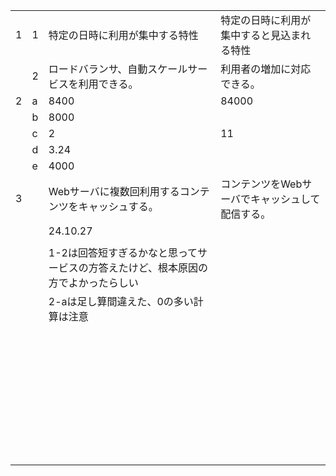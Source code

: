 |      |      |                                                              |                                                 |
| ---- | ---- | ------------------------------------------------------------ | ----------------------------------------------- |
| 1    | 1    | 特定の日時に利用が集中する特性                               | 特定の日時に利用が集中すると見込まれる特性      |
|      | 2    | ロードバランサ、自動スケールサービスを利用できる。           | 利用者の増加に対応できる。                      |
| 2    | a    | 8400                                                         | 84000                                           |
|      | b    | 8000                                                         |                                                 |
|      | c    | 2                                                            | 11                                              |
|      | d    | 3.24                                                         |                                                 |
|      | e    | 4000                                                         |                                                 |
| 3    |      | Webサーバに複数回利用するコンテンツをキャッシュする。        | コンテンツをWebサーバでキャッシュして配信する。 |
|      |      | 24.10.27                                                     |                                                 |
|      |      |                                                              |                                                 |
|      |      | 1-2は回答短すぎるかなと思ってサービスの方答えたけど、根本原因の方でよかったらしい |                                                 |
|      |      | 2-aは足し算間違えた、0の多い計算は注意                       |                                                 |
|      |      |                                                              |                                                 |
|      |      |                                                              |                                                 |
|      |      |                                                              |                                                 |
|      |      |                                                              |                                                 |
|      |      |                                                              |                                                 |
|      |      |                                                              |                                                 |
|      |      |                                                              |                                                 |
|      |      |                                                              |                                                 |
|      |      |                                                              |                                                 |
|      |      |                                                              |                                                 |
|      |      |                                                              |                                                 |
|      |      |                                                              |                                                 |
|      |      |                                                              |                                                 |
|      |      |                                                              |                                                 |
|      |      |                                                              |                                                 |
|      |      |                                                              |                                                 |
|      |      |                                                              |                                                 |
|      |      |                                                              |                                                 |
|      |      |                                                              |                                                 |
|      |      |                                                              |                                                 |
|      |      |                                                              |                                                 |
|      |      |                                                              |                                                 |
|      |      |                                                              |                                                 |
|      |      |                                                              |                                                 |
|      |      |                                                              |                                                 |
|      |      |                                                              |                                                 |
|      |      |                                                              |                                                 |
|      |      |                                                              |                                                 |
|      |      |                                                              |                                                 |
|      |      |                                                              |                                                 |
|      |      |                                                              |                                                 |
|      |      |                                                              |                                                 |
|      |      |                                                              |                                                 |
|      |      |                                                              |                                                 |
|      |      |                                                              |                                                 |
|      |      |                                                              |                                                 |
|      |      |                                                              |                                                 |

